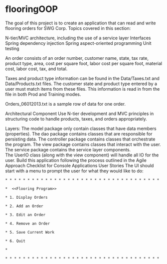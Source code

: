# flooringOOP

The goal of this project is to create an application that can read and write flooring orders for SWG Corp. 
Topics covered in this section:

N-tier/MVC architecture, including the use of a service layer
Interfaces
Spring dependency injection
Spring aspect-oriented programming
Unit testing

An order consists of an order number, customer name, state, tax rate, product type, area, cost per square foot, labor cost per square foot, material cost, labor cost, tax, and total.

Taxes and product type information can be found in the Data/Taxes.txt and Data/Products.txt files. The customer state and product type entered by a user must match items from these files. This information is read in from the file in both Prod and Training modes.

Orders_06012013.txt is a sample row of data for one order.

Architectural Component
Use N-tier development and MVC principles in structuring code to handle products, taxes, and orders appropriately. 

Layers:
The model package only contain classes that have data members (properties).
The dao package contains classes that are responsible for persisting data.
The controller package contains classes that orchestrate the program.
The view package contains classes that interact with the user.
The service package contains the service layer components.  
The UserIO class (along with the view component) will handle all IO for the user.
Build this application following the process outlined in the Agile Approach Checklist for Console Applications
User Stories
The UI should start with a menu to prompt the user for what they would like to do:

    * * * * * * * * * * * * * * * * * * * * * * * * * * * * * * * * * * *

    *  <<Flooring Program>>

    * 1. Display Orders

    * 2. Add an Order

    * 3. Edit an Order

    * 4. Remove an Order

    * 5. Save Current Work

    * 6. Quit

    *

    * * * * * * * * * * * * * * * * * * * * * * * * * * * * * * * * * * *
